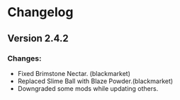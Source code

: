 # Changelog

## Version 2.4.2

### Changes:
- Fixed Brimstone Nectar. (blackmarket)
- Replaced Slime Ball with Blaze Powder.(blackmarket)
- Downgraded some mods while updating others.
